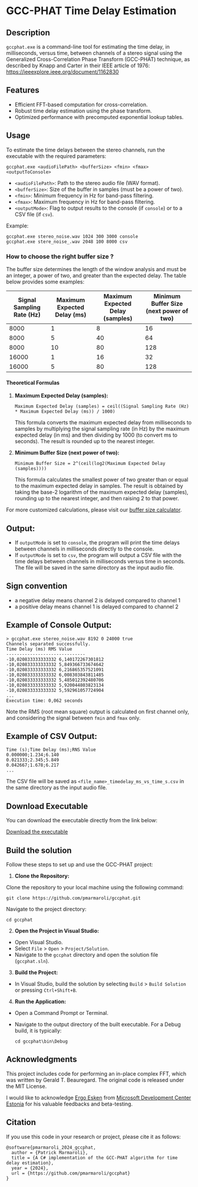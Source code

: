 GCC-PHAT Time Delay Estimation
=============

Description
-----------
```gccphat.exe``` is a command-line tool for estimating the time delay, in milliseconds, versus time, between channels of a stereo signal using the Generalized Cross-Correlation Phase Transform (GCC-PHAT) technique, as described by Knapp and Carter in their IEEE article of 1976: https://ieeexplore.ieee.org/document/1162830

Features
---------
- Efficient FFT-based computation for cross-correlation.
- Robust time delay estimation using the phase transform.
- Optimized performance with precomputed exponential lookup tables.

Usage
-----
To estimate the time delays between the stereo channels, run the executable with the required parameters:

```
gccphat.exe <audioFilePath> <bufferSize> <fmin> <fmax> <outputToConsole>
```

- ```<audioFilePath>```: Path to the stereo audio file (WAV format).
- ```<bufferSize>```: Size of the buffer in samples (must be a power of two).
- ```<fmin>```: Minimum frequency in Hz for band-pass filtering.
- ```<fmax>```: Maximum frequency in Hz for band-pass filtering.
- ``` <outputMode> ```: Flag to output results to the console (if `console`) or to a CSV file (if `csv`).

Example:
```
gccphat.exe stereo_noise.wav 1024 300 3000 console
gccphat.exe stere_noise_.wav 2048 100 8000 csv
```

### How to choose the right buffer size ?

The buffer size determines the length of the window analysis and must be an integer, a power of two, and greater than the expected delay. The table below provides some examples:

| Signal Sampling Rate (Hz) | Maximum Expected Delay (ms) | Maximum Expected Delay (samples) | Minimum Buffer Size (next power of two) |
|----------------------------|-----------------------------|-----------------------------------|-----------------------------------------|
| 8000                       | 1                           | 8                                 | 16                                      |
| 8000                       | 5                           | 40                                | 64                                      |
| 8000                       | 10                          | 80                                | 128                                     |
| 16000                      | 1                           | 16                                | 32                                      |
| 16000                      | 5                           | 80                                | 128                                     |

#### Theoretical Formulas

1. **Maximum Expected Delay (samples):**
   ```
   Maximum Expected Delay (samples) = ceil((Signal Sampling Rate (Hz) * Maximum Expected Delay (ms)) / 1000)
   ````
   This formula converts the maximum expected delay from milliseconds to samples by multiplying the signal sampling rate (in Hz) by the maximum expected delay (in ms) and then dividing by 1000 (to convert ms to seconds). The result is rounded up to the nearest integer.

2. **Minimum Buffer Size (next power of two):**
   ```
   Minimum Buffer Size = 2^(ceil(log2(Maximum Expected Delay (samples))))
   ```
   This formula calculates the smallest power of two greater than or equal to the maximum expected delay in samples. The result is obtained by taking the base-2 logarithm of the maximum expected delay (samples), rounding up to the nearest integer, and then raising 2 to that power.

For more customized calculations, please visit our [buffer size calculator](https://pmarmaroli.github.io/bufferSizeCalculator.html).


Output:
----

- If `outputMode` is set to `console`, the program will print the time delays between channels in milliseconds directly to the console.
- If `outputMode` is set to `csv`, the program will output a CSV file with the time delays between channels in milliseconds versus time in seconds. The file will be saved in the same directory as the input audio file.

Sign convention
---
- a negative delay means channel 2 is delayed compared to channel 1
- a positive delay means channel 1 is delayed compared to channel 2

Example of Console Output:
---

```
> gccphat.exe stereo_noise.wav 8192 0 24000 true
Channels separated successfully.
Time Delay (ms) RMS Value
------------------------------
-10,020833333333332 6,140172267301812
-10,020833333333332 5,849366733674642
-10,020833333333332 6,216865357521091
-10,020833333333332 6,008303843811485
-10,020833333333332 5,485012392480706
-10,020833333333332 5,920044803823134
-10,020833333333332 5,592961057724904
...
Execution time: 0,062 seconds
```

Note the RMS (root mean square) output is calculated on first channel only, and considering the signal between `fmin` and `fmax` only.

Example of CSV Output:
---

```
Time (s);Time Delay (ms);RNS Value
0.000000;1.234;6.140
0.021333;2.345;5.849
0.042667;1.678;6.217
...
``` 

The CSV file will be saved as `<file_name>_timedelay_ms_vs_time_s.csv` in the same directory as the input audio file.

Download Executable
---
You can download the executable directly from the link below:

[Download the executable](https://github.com/pmarmaroli/gccphat/blob/main/gccphat.zip)


Build the solution
------------------

Follow these steps to set up and use the GCC-PHAT project:

1. **Clone the Repository:**
   
Clone the repository to your local machine using the following command:

```
git clone https://github.com/pmarmaroli/gccphat.git
```

Navigate to the project directory:

```
cd gccphat
```

2. **Open the Project in Visual Studio:**
- Open Visual Studio.
- Select `File` > `Open` > `Project/Solution`.
- Navigate to the `gccphat` directory and open the solution file (`gccphat.sln`).

3. **Build the Project:**
- In Visual Studio, build the solution by selecting `Build` > `Build Solution` or pressing `Ctrl+Shift+B`.

4. **Run the Application:**
- Open a Command Prompt or Terminal.
- Navigate to the output directory of the built executable. For a Debug build, it is typically:

  ```
  cd gccphat\bin\Debug
  ```


Acknowledgments
---------------

This project includes code for performing an in-place complex FFT, which was written by Gerald T. Beauregard. The original code is released under the MIT License.

I would like to acknowledge [Ergo Esken](https://www.linkedin.com/in/ergo-esken) from [Microsoft Development Center Estonia](https://www.facebook.com/MSDevEstonia/) for his valuable feedbacks and beta-testing.

Citation
--

If you use this code in your research or project, please cite it as follows:

```
@software{pmarmaroli_2024_gccphat,
  author = {Patrick Marmaroli},
  title = {A C# implementation of the GCC-PHAT algorithm for time delay estimation},
  year = {2024},
  url = {https://github.com/pmarmaroli/gccphat}
}
```
